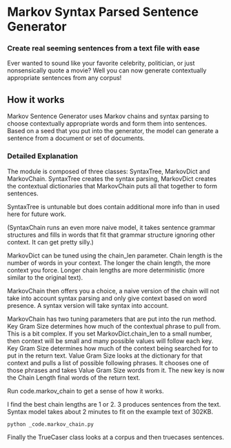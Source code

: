 # Markov Syntax Parsed Sentence Generator
### Create real seeming sentences from a text file with ease

Ever wanted to sound like your favorite celebrity, politician, or just nonsensically quote a movie?  Well you can now generate contextually appropriate sentences from any corpus!

## How it works
Markov Sentence Generator uses Markov chains and syntax parsing to choose contextually appropriate words and form them into sentences.  Based on a seed that you put into the generator, the model can generate a sentence from a document or set of documents.

### Detailed Explanation
The module is composed of three classes: SyntaxTree, MarkovDict and MarkovChain.  SyntaxTree creates the syntax parsing, MarkovDict creates the contextual dictionaries that MarkovChain puts all that together to form sentences.

SyntaxTree is untunable but does contain additional more info than in used here for future work.

(SyntaxChain runs an even more naive model, it takes sentence grammar structures and fills in words that fit that grammar structure ignoring other context.  It can get pretty silly.)

MarkovDict can be tuned using the chain_len parameter.  Chain length is the number of words in your context.  The longer the chain length, the more context you force.  Longer chain lengths are more deterministic (more similar to the original text).

MarkovChain then offers you a choice, a naive version of the chain will not take into account syntax parsing and only give context based on word presence.  A syntax version will take syntax into account.

MarkovChain has two tuning parameters that are put into the run method. Key Gram Size determines how much of the contextual phrase to pull from.  This is a bit complex.  If you set MarkovDict.chain_len to a small number, then context will be small and many possible values will follow each key.  Key Gram Size determines how much of the context being searched for to put in the return text.  Value Gram Size looks at the dictionary for that context and pulls a list of possible following phrases.  It chooses one of those phrases and takes Value Gram Size words from it.  The new key is now the Chain Length final words of the return text.

Run code.markov_chain to get a sense of how it works.

I find the best chain lengths are 1 or 2.  3 produces sentences from the text.  Syntax model takes about 2 minutes to fit on the example text of 302KB.

```python
python _code.markov_chain.py
```

Finally the TrueCaser class looks at a corpus and then truecases sentences.
